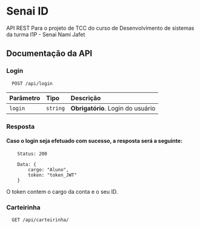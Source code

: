 # Senai ID

API REST Para o projeto de TCC do curso de Desenvolvimento de sistemas da turma I1P - Senai Nami Jafet


## Documentação da API

### Login

```http
  POST /api/login
```

| Parâmetro   | Tipo       | Descrição                           |
| :---------- | :--------- | :---------------------------------- |
| `login`      | `string`  | **Obrigatório**. Login do usuário |

### Resposta
#### Caso o login seja efetuado com sucesso, a resposta será a seguinte:

```
    Status: 200

    Data: {
        cargo: "Aluno",
        token: "token_JWT"
    } 
```
O token contem o cargo da conta e o seu ID.

### Carteirinha
```http
  GET /api/carteirinha/
```
